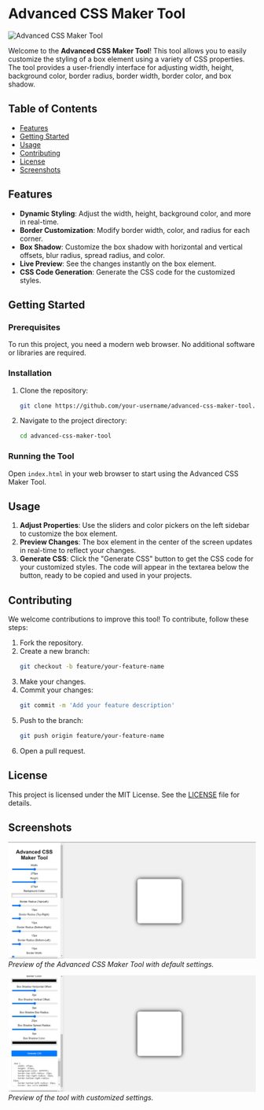 # Advanced CSS Maker Tool

![Advanced CSS Maker Tool](https://img.shields.io/badge/CSS-Maker-Tool-blue)

Welcome to the **Advanced CSS Maker Tool**! This tool allows you to easily customize the styling of a box element using a variety of CSS properties. The tool provides a user-friendly interface for adjusting width, height, background color, border radius, border width, border color, and box shadow.

## Table of Contents

- [Features](#features)
- [Getting Started](#getting-started)
- [Usage](#usage)
- [Contributing](#contributing)
- [License](#license)
- [Screenshots](#screenshots)

## Features

- **Dynamic Styling**: Adjust the width, height, background color, and more in real-time.
- **Border Customization**: Modify border width, color, and radius for each corner.
- **Box Shadow**: Customize the box shadow with horizontal and vertical offsets, blur radius, spread radius, and color.
- **Live Preview**: See the changes instantly on the box element.
- **CSS Code Generation**: Generate the CSS code for the customized styles.

## Getting Started

### Prerequisites

To run this project, you need a modern web browser. No additional software or libraries are required.

### Installation

1. Clone the repository:
   ```sh
   git clone https://github.com/your-username/advanced-css-maker-tool.git
   ```
2. Navigate to the project directory:
   ```sh
   cd advanced-css-maker-tool
   ```

### Running the Tool

Open `index.html` in your web browser to start using the Advanced CSS Maker Tool.

## Usage

1. **Adjust Properties**: Use the sliders and color pickers on the left sidebar to customize the box element.
2. **Preview Changes**: The box element in the center of the screen updates in real-time to reflect your changes.
3. **Generate CSS**: Click the "Generate CSS" button to get the CSS code for your customized styles. The code will appear in the textarea below the button, ready to be copied and used in your projects.

## Contributing

We welcome contributions to improve this tool! To contribute, follow these steps:

1. Fork the repository.
2. Create a new branch:
   ```sh
   git checkout -b feature/your-feature-name
   ```
3. Make your changes.
4. Commit your changes:
   ```sh
   git commit -m 'Add your feature description'
   ```
5. Push to the branch:
   ```sh
   git push origin feature/your-feature-name
   ```
6. Open a pull request.

## License

This project is licensed under the MIT License. See the [LICENSE](LICENSE) file for details.

## Screenshots

![Screenshot 1](screenshots/screenshot1.png)
_Preview of the Advanced CSS Maker Tool with default settings._

![Screenshot 2](screenshots/screenshot2.png)
_Preview of the tool with customized settings._

